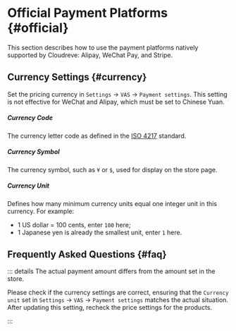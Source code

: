 # Official Payment Platforms {#official}

This section describes how to use the payment platforms natively supported by Cloudreve: Alipay, WeChat Pay, and Stripe.

## Currency Settings {#currency}

Set the pricing currency in `Settings` -> `VAS` -> `Payment settings`. This setting is not effective for WeChat and Alipay, which must be set to Chinese Yuan.

##### Currency Code

The currency letter code as defined in the [ISO 4217](https://en.wikipedia.org/wiki/ISO_4217) standard.

##### Currency Symbol

The currency symbol, such as `¥` or `$`, used for display on the store page.

##### Currency Unit

Defines how many minimum currency units equal one integer unit in this currency. For example:

- 1 US dollar = 100 cents, enter `100` here;
- 1 Japanese yen is already the smallest unit, enter `1` here.

## Frequently Asked Questions {#faq}

::: details The actual payment amount differs from the amount set in the store.

Please check if the currency settings are correct, ensuring that the `Currency unit` set in `Settings` -> `VAS` -> `Payment settings` matches the actual situation. After updating this setting, recheck the price settings for the products.

:::
